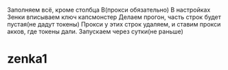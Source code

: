 Заполняем всё, кроме столбца В(прокси обязательно)
В настройках Зенки вписываем ключ капсмонстер
Делаем прогон, часть строк будет пустая(не дадут токены)
Прокси у этих строк удаляем, и ставим прокси акков, где токены дали. 
Запускаем через сутки(не раньше)
# zenka1
